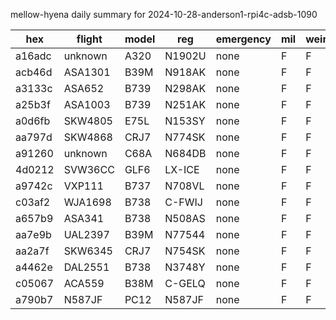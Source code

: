 mellow-hyena daily summary for 2024-10-28-anderson1-rpi4c-adsb-1090

|hex|flight|model|reg|emergency|mil|weirdo|
|--|--|--|--|--|--|--|
|a16adc|unknown|A320|N1902U|none|F|F|
|acb46d|ASA1301|B39M|N918AK|none|F|F|
|a3133c|ASA652|B739|N298AK|none|F|F|
|a25b3f|ASA1003|B739|N251AK|none|F|F|
|a0d6fb|SKW4805|E75L|N153SY|none|F|F|
|aa797d|SKW4868|CRJ7|N774SK|none|F|F|
|a91260|unknown|C68A|N684DB|none|F|F|
|4d0212|SVW36CC|GLF6|LX-ICE|none|F|F|
|a9742c|VXP111|B737|N708VL|none|F|F|
|c03af2|WJA1698|B738|C-FWIJ|none|F|F|
|a657b9|ASA341|B738|N508AS|none|F|F|
|aa7e9b|UAL2397|B39M|N77544|none|F|F|
|aa2a7f|SKW6345|CRJ7|N754SK|none|F|F|
|a4462e|DAL2551|B738|N3748Y|none|F|F|
|c05067|ACA559|B38M|C-GELQ|none|F|F|
|a790b7|N587JF|PC12|N587JF|none|F|F|
